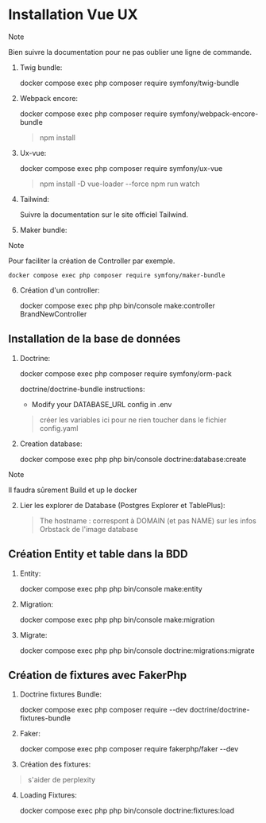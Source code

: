 # Installation Vue UX

> [!NOTE]
> Bien suivre la documentation pour ne pas oublier une ligne de commande.

1. Twig bundle:

    docker compose exec php composer require symfony/twig-bundle

2. Webpack encore:

    docker compose exec php composer require symfony/webpack-encore-bundle
    > npm install

3. Ux-vue:

    docker compose exec php composer require symfony/ux-vue
    > npm install -D vue-loader --force
    > npm run watch

4. Tailwind:

    Suivre la documentation sur le site officiel Tailwind.

5. Maker bundle:

  > [!NOTE]
  > Pour faciliter la création de Controller par exemple.

    docker compose exec php composer require symfony/maker-bundle

6. Création d'un controller:

    docker compose exec php php bin/console make:controller BrandNewController

## Installation de la base de données

1. Doctrine:

    docker compose exec php composer require symfony/orm-pack

    doctrine/doctrine-bundle instructions:

      * Modify your DATABASE_URL config in .env

      > créer les variables ici pour ne rien toucher dans le fichier config.yaml

2. Creation database:

    docker compose exec php php bin/console doctrine:database:create

  > [!NOTE]
  > Il faudra sûrement Build et up le docker

2. Lier les explorer de Database (Postgres Explorer et TablePlus):

    > The hostname : correspont à DOMAIN (et pas NAME) sur les infos Orbstack de l'image database


## Création Entity et table dans la BDD

1. Entity:

    docker compose exec php php bin/console make:entity

2. Migration:

    docker compose exec php php bin/console make:migration

3. Migrate:

    docker compose exec php php bin/console doctrine:migrations:migrate

## Création de fixtures avec FakerPhp

1. Doctrine fixtures Bundle:

    docker compose exec php composer require --dev doctrine/doctrine-fixtures-bundle

2. Faker:

    docker compose exec php composer require fakerphp/faker --dev

3. Création des fixtures:

  > s'aider de perplexity

4. Loading Fixtures:

    docker compose exec php php bin/console doctrine:fixtures:load
